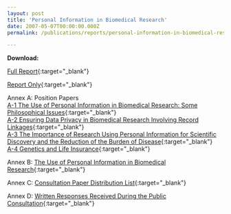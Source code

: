 ```yaml
---
layout: post
title: 'Personal Information in Biomedical Research'
date: 2007-05-07T00:00:00.000Z
permalink: /publications/reports/personal-information-in-biomedical-research/

---
```



**Download:**

[Full Report](/files/publications/reports/personal-informations-in-biomedical-research-full-report.pdf){:target="_blank"}

[Report Only](/files/publications/reports/personal-information-in-biomedical-research-report-only.pdf){:target="_blank"}

Annex A: Position Papers
<br>[A-1 The Use of Personal Information in Biomedical Research: Some Philosophical Issues](/files/publications/reports/personal-information-in-biomedical-research-annex-a1.pdf){:target="_blank"}
<br>[A-2 Ensuring Data Privacy in Biomedical Research Involving Record Linkages](/files/publications/reports/personal-information-in-biomedical-research-annex-a-2.pdf){:target="_blank"}
<br>[A-3 The Importance of Research Using Personal Information for Scientific Discovery and the Reduction of the Burden of Disease](/files/publications/reports/personal-information-in-biomedical-research-annex-a-3.pdf){:target="_blank"}
<br>[A-4 Genetics and Life Insurance](/files/publications/reports/personal-information-in-biomedical-research-annex-a-4.pdf){:target="_blank"}

Annex B: [The Use of Personal Information in Biomedical Research](/files/publications/reports/personal-information-in-biomedical-research-annex-b.pdf){:target="_blank"}

Annex C: [Consultation Paper Distribution List](/files/publications/reports/personal-information-in-biomedical-research-annex-c.pdf){:target="_blank"}

Annex D: [Written Responses Received During the Public Consultation](/files/publications/reports/personal-information-in-biomedical-research-annex-d.pdf){:target="_blank"}
